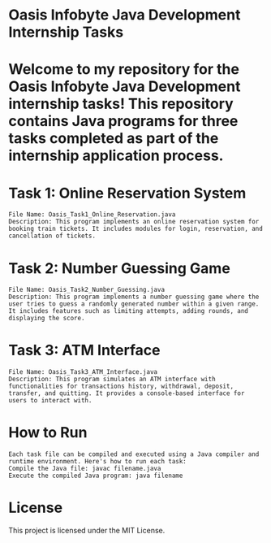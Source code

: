 # Oasis Infobyte Java Development Internship Tasks
# Welcome to my repository for the Oasis Infobyte Java Development internship tasks! This repository contains Java programs for three tasks completed as part of the internship application process.


# Task 1: Online Reservation System
    File Name: Oasis_Task1_Online_Reservation.java
    Description: This program implements an online reservation system for booking train tickets. It includes modules for login, reservation, and cancellation of tickets.

# Task 2: Number Guessing Game
    File Name: Oasis_Task2_Number_Guessing.java
    Description: This program implements a number guessing game where the user tries to guess a randomly generated number within a given range. It includes features such as limiting attempts, adding rounds, and displaying the score.

# Task 3: ATM Interface
    File Name: Oasis_Task3_ATM_Interface.java
    Description: This program simulates an ATM interface with functionalities for transactions history, withdrawal, deposit, transfer, and quitting. It provides a console-based interface for users to interact with.

# How to Run
    Each task file can be compiled and executed using a Java compiler and runtime environment. Here's how to run each task:
    Compile the Java file: javac filename.java
    Execute the compiled Java program: java filename

# License
  This project is licensed under the MIT License.

